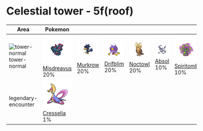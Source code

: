 # Celestial tower - 5f(roof)

| Area                                                                    | Pokemon                                                                           | &nbsp;                                                                      | &nbsp;                                                                        | &nbsp;                                                                      | &nbsp;                                                                  | &nbsp;                                                                          |
| ----------------------------------------------------------------------- | --------------------------------------------------------------------------------- | --------------------------------------------------------------------------- | ----------------------------------------------------------------------------- | --------------------------------------------------------------------------- | ----------------------------------------------------------------------- | ------------------------------------------------------------------------------- |
| ![tower-normal](../../img/items/tower-normal.png)<br/>tower-normal<br/> | ![misdreavus](../../img/pokemon/200.png) <br/>[Misdreavus](/pokemon/200) <br/>20% | ![murkrow](../../img/pokemon/198.png) <br/>[Murkrow](/pokemon/198) <br/>20% | ![drifblim](../../img/pokemon/426.png) <br/>[Drifblim](/pokemon/426) <br/>20% | ![noctowl](../../img/pokemon/164.png) <br/>[Noctowl](/pokemon/164) <br/>20% | ![absol](../../img/pokemon/359.png) <br/>[Absol](/pokemon/359) <br/>10% | ![spiritomb](../../img/pokemon/442.png) <br/>[Spiritomb](/pokemon/442) <br/>10% |
| legendary-encounter <br/>                                               | ![cresselia](../../img/pokemon/488.png) <br/>[Cresselia](/pokemon/488) <br/>1%    |